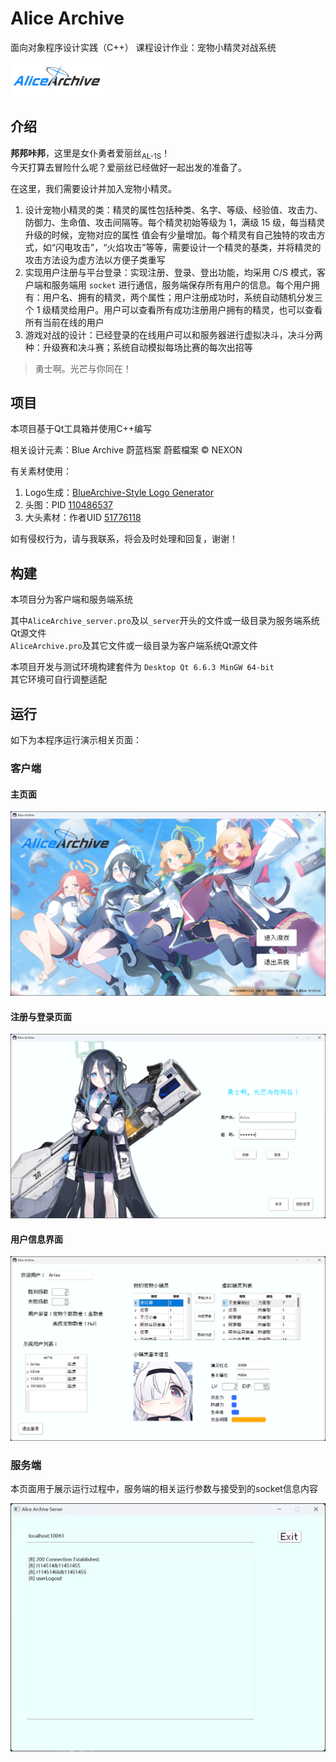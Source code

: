 # Alice Archive
面向对象程序设计实践（C++） 课程设计作业：宠物小精灵对战系统  

<img src="./AliceArchive_Logo.png" alt="Logo" width="30%">

## 介绍
**邦邦咔邦**，这里是女仆勇者爱丽丝<sub>AL-1S</sub>！  
今天打算去冒险什么呢？爱丽丝已经做好一起出发的准备了。  

在这里，我们需要设计并加入宠物小精灵。
1. 设计宠物小精灵的类：精灵的属性包括种类、名字、等级、经验值、攻击力、防御力、生命值、攻击间隔等。每个精灵初始等级为 1，满级 15 级，每当精灵升级的时候，宠物对应的属性
值会有少量增加。每个精灵有自己独特的攻击方式，如“闪电攻击”，“火焰攻击”等等，需要设计一个精灵的基类，并将精灵的攻击方法设为虚方法以方便子类重写  
2. 实现用户注册与平台登录：实现注册、登录、登出功能，均采用 C/S 模式，客户端和服务端用 `socket` 进行通信，服务端保存所有用户的信息。每个用户拥有：用户名、拥有的精灵，两个属性；用户注册成功时，系统自动随机分发三个 1 级精灵给用户。用户可以查看所有成功注册用户拥有的精灵，也可以查看所有当前在线的用户
3. 游戏对战的设计：已经登录的在线用户可以和服务器进行虚拟决斗，决斗分两种：升级赛和决斗赛；系统自动模拟每场比赛的每次出招等  

> 勇士啊。光芒与你同在！

## 项目

本项目基于Qt工具箱并使用C++编写  

相关设计元素：Blue Archive 蔚蓝档案 蔚藍檔案 © NEXON  

有关素材使用：  
1. Logo生成：[BlueArchive-Style Logo Generator](https://lab.nulla.top/ba-logo)  
2. 头图：PID [110486537](https://www.pixiv.net/artworks/110486537)  
3. 大头素材：作者UID [51776118](https://www.pixiv.net/users/51776118)  

如有侵权行为，请与我联系，将会及时处理和回复，谢谢！

## 构建

本项目分为客户端和服务端系统  
  
其中`AliceArchive_server.pro`及以`_server`开头的文件或一级目录为服务端系统Qt源文件  
`AliceArchive.pro`及其它文件或一级目录为客户端系统Qt源文件  
  
本项目开发与测试环境构建套件为 `Desktop Qt 6.6.3 MinGW 64-bit`  
其它环境可自行调整适配

## 运行

如下为本程序运行演示相关页面：

### 客户端

#### 主页面

![MAIN](./Intro/Main_Page.png)

#### 注册与登录页面

![login](./Intro/Login.png)

#### 用户信息界面

![User](./Intro/Person_Page.png)

### 服务端

本页面用于展示运行过程中，服务端的相关运行参数与接受到的socket信息内容

![Server](./Intro/Server.png)